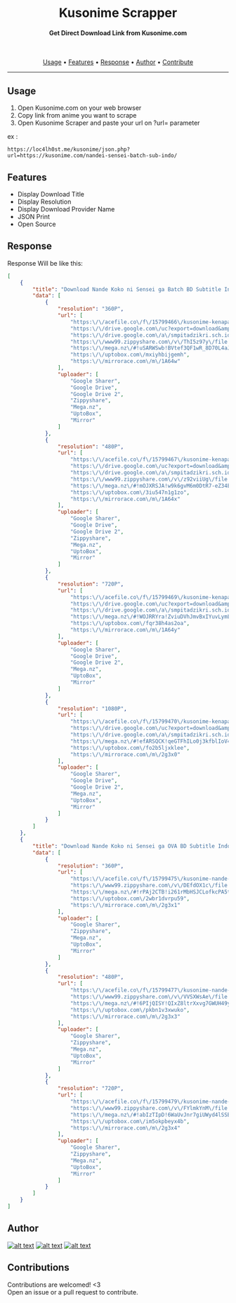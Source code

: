 
<h1 align="center"> Kusonime Scrapper </h1>
</p>
<h4 align="center"> Get Direct Download Link from Kusonime.com<br/></h4>
<br/>
 <p align="center">
  <a href="#usage">Usage</a> •
  <a href="#features">Features</a> •
  <a href="#response">Response</a> •
  <a href="#author">Author</a> •
  <a href="#contributions">Contribute</a>
</p>

---

## Usage
1. Open Kusonime.com on your web browser
2. Copy link from anime you want to scrape
3. Open Kusonime Scraper and paste your url on ?url= parameter

ex : 
```
https://loc4lh0st.me/kusonime/json.php?url=https://kusonime.com/nandei-sensei-batch-sub-indo/
```
## Features
* Display Download Title
* Display Resolution
* Display Download Provider Name
* JSON Print
* Open Source

## Response
Response Will be like this:

```json
[
    {
        "title": "Download Nande Koko ni Sensei ga Batch BD Subtitle Indonesia",
        "data": [
            {
                "resolution": "360P",
                "url": [
                    "https:\/\/acefile.co\/f\/15799466\/kusonime-kenapa-lo-ada-disini-sensei-bd-360p-rar",
                    "https:\/\/drive.google.com\/uc?export=download&amp;id=1v2F5UF6g9C2973xcBHQ-IDGsrpvqAwSh",
                    "https:\/\/drive.google.com\/a\/smpitadzikri.sch.id\/uc?export=download&amp;id=1wkaiqnws1D_4LusfpA5rgNhDbyvVlqSX",
                    "https:\/\/www99.zippyshare.com\/v\/ThI5z97y\/file.html",
                    "https:\/\/mega.nz\/#!uSARWSwb!BVtef3QF1wR_8D70L4aJ84Y2K06s43TdDjD_Gbp-Z7g",
                    "https:\/\/uptobox.com\/mxiyhbijgemh",
                    "https:\/\/mirrorace.com\/m\/1A64w"
                ],
                "uploader": [
                    "Google Sharer",
                    "Google Drive",
                    "Google Drive 2",
                    "Zippyshare",
                    "Mega.nz",
                    "UptoBox",
                    "Mirror"
                ]
            },
            {
                "resolution": "480P",
                "url": [
                    "https:\/\/acefile.co\/f\/15799467\/kusonime-kenapa-lo-ada-disini-sensei-bd-480p-rar",
                    "https:\/\/drive.google.com\/uc?export=download&amp;id=1J6M9XzK8bevzScaaOLqmUkRIh5b_YpPh",
                    "https:\/\/drive.google.com\/a\/smpitadzikri.sch.id\/uc?export=download&amp;id=11Y9R-VVRdCnpcMrmBFKUTod4L3NnNV4C",
                    "https:\/\/www99.zippyshare.com\/v\/z92viiUg\/file.html",
                    "https:\/\/mega.nz\/#!mOJXRSJA!w9k6gvM6m0DtR7-eZ34E97Bd6_EzK7Ymj0-iEXAhW1k",
                    "https:\/\/uptobox.com\/3iu547n1g1zo",
                    "https:\/\/mirrorace.com\/m\/1A64x"
                ],
                "uploader": [
                    "Google Sharer",
                    "Google Drive",
                    "Google Drive 2",
                    "Zippyshare",
                    "Mega.nz",
                    "UptoBox",
                    "Mirror"
                ]
            },
            {
                "resolution": "720P",
                "url": [
                    "https:\/\/acefile.co\/f\/15799469\/kusonime-kenapa-lo-ada-disini-sensei-bd-720p-rar",
                    "https:\/\/drive.google.com\/uc?export=download&amp;id=1FTcpHtut9vefGiLaJGJRUCNpMt1FfV3a",
                    "https:\/\/drive.google.com\/a\/smpitadzikri.sch.id\/uc?export=download&amp;id=1ZfJ66E_c2IDPJ0YY3OQmrWDLWyTNyhm",
                    "https:\/\/mega.nz\/#!WOJRRYra!ZviuDVhJmvBxIYuvLymLr59LGf0ol0Vr1IJmlOOF6G0",
                    "https:\/\/uptobox.com\/fqr38h4as2oa",
                    "https:\/\/mirrorace.com\/m\/1A64y"
                ],
                "uploader": [
                    "Google Sharer",
                    "Google Drive",
                    "Google Drive 2",
                    "Mega.nz",
                    "UptoBox",
                    "Mirror"
                ]
            },
            {
                "resolution": "1080P",
                "url": [
                    "https:\/\/acefile.co\/f\/15799470\/kusonime-kenapa-lo-ada-disini-sensei-bd-1080p-rar",
                    "https:\/\/drive.google.com\/uc?export=download&amp;id=1CD9OXPvJL1Sn-i_RAIe69WcAN-s5YEBg",
                    "https:\/\/drive.google.com\/a\/smpitadzikri.sch.id\/uc?export=download&amp;id=1vY413stPwwqA8y66I2Ofiu1hlKiDDGXb",
                    "https:\/\/mega.nz\/#!efARSQCK!qeGTFhILo0j3kfblIoV4vo74STASEg1iKfxa2q_1bpg",
                    "https:\/\/uptobox.com\/fo2b5ljxklee",
                    "https:\/\/mirrorace.com\/m\/2g3x0"
                ],
                "uploader": [
                    "Google Sharer",
                    "Google Drive",
                    "Google Drive 2",
                    "Mega.nz",
                    "UptoBox",
                    "Mirror"
                ]
            }
        ]
    },
    {
        "title": "Download Nande Koko ni Sensei ga OVA BD Subtitle Indonesia",
        "data": [
            {
                "resolution": "360P",
                "url": [
                    "https:\/\/acefile.co\/f\/15799475\/kusonime-nande-koko-ni-sensei-ga-bd-13-ova-360p-mp4",
                    "https:\/\/www99.zippyshare.com\/v\/DEfdOX1c\/file.html",
                    "https:\/\/mega.nz\/#!rPAj2CTB!i261rMbHSJCLofkcPA5tlo_X-SzKxdMuVir_IT-8TNg",
                    "https:\/\/uptobox.com\/2wbr1dvrpu59",
                    "https:\/\/mirrorace.com\/m\/2g3x1"
                ],
                "uploader": [
                    "Google Sharer",
                    "Zippyshare",
                    "Mega.nz",
                    "UptoBox",
                    "Mirror"
                ]
            },
            {
                "resolution": "480P",
                "url": [
                    "https:\/\/acefile.co\/f\/15799477\/kusonime-nande-koko-ni-sensei-ga-bd-13-ova-480p-mkv",
                    "https:\/\/www99.zippyshare.com\/v\/VVSXWsAe\/file.html",
                    "https:\/\/mega.nz\/#!6PIjQISY!QIxZ8ltrXxvg7GWUH49yBXSJNKkoEZ1yKzFjOdcbLJU",
                    "https:\/\/uptobox.com\/pkbn1v3xwuko",
                    "https:\/\/mirrorace.com\/m\/2g3x3"
                ],
                "uploader": [
                    "Google Sharer",
                    "Zippyshare",
                    "Mega.nz",
                    "UptoBox",
                    "Mirror"
                ]
            },
            {
                "resolution": "720P",
                "url": [
                    "https:\/\/acefile.co\/f\/15799479\/kusonime-nande-koko-ni-sensei-ga-bd-13-ova-720p-mkv",
                    "https:\/\/www99.zippyshare.com\/v\/FYlmkYnM\/file.html",
                    "https:\/\/mega.nz\/#!abIzTIpD!6WaUvJnr7giUWyd4lSSB3MR7Sqs0vNfQwC2lMWNCzJE",
                    "https:\/\/uptobox.com\/im5okpbeyx4b",
                    "https:\/\/mirrorace.com\/m\/2g3x4"
                ],
                "uploader": [
                    "Google Sharer",
                    "Zippyshare",
                    "Mega.nz",
                    "UptoBox",
                    "Mirror"
                ]
            }
        ]
    }
]
```
## Author

<!-- Please don't remove this: Grab your social icons from https://github.com/carlsednaoui/gitsocial -->

<!-- display the social media buttons in your README -->

[![alt text][1.1]][1]
[![alt text][2.1]][2]
[![alt text][6.1]][6]


<!-- links to social media icons -->
<!-- no need to change these -->

<!-- icons with padding -->

[1.1]: http://i.imgur.com/tXSoThF.png (twitter icon with padding)
[2.1]: http://i.imgur.com/P3YfQoD.png (facebook icon with padding)
[6.1]: http://i.imgur.com/0o48UoR.png (github icon with padding)

<!-- icons without padding -->

[1.2]: http://i.imgur.com/wWzX9uB.png (twitter icon without padding)
[2.2]: http://i.imgur.com/fep1WsG.png (facebook icon without padding)
[6.2]: http://i.imgur.com/9I6NRUm.png (github icon without padding)


<!-- links to your social media accounts -->
<!-- update these accordingly -->

[1]: http://www.twitter.com/@ngomong_kotor
[2]: http://www.facebook.com/azum.co
[6]: http://www.github.com/RINNN-666

<!-- Please don't remove this: Grab your social icons from https://github.com/carlsednaoui/gitsocial -->

## Contributions
Contributions are welcomed! <3 <br/>
Open an issue or a pull request to contribute.

